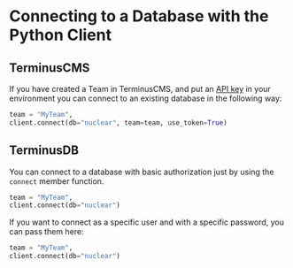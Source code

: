 # Connecting to a Database with the Python Client


## TerminusCMS

If you have created a Team in TerminusCMS, and put an [API
key](../../manage-your-projects/get-your-api-token.md) in your
environment you can connect to an existing database in the following
way:


```python
team = "MyTeam",
client.connect(db="nuclear", team=team, use_token=True)
```

## TerminusDB

You can connect to a database with basic authorization just by using
the `connect` member function.

```python
team = "MyTeam",
client.connect(db="nuclear")
```

If you want to connect as a specific user and with a specific
password, you can pass them here:

```python
team = "MyTeam",
client.connect(db="nuclear")
```
